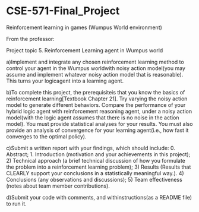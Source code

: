 # CSE-571-Final_Project

Reinforcement learning in games (Wumpus World environment)

From the professor:

Project topic 5. Reinforcement Learning agent in Wumpus world

a)Implement and integrate any chosen reinforcement learning method to control your agent in the Wumpus worldwith noisy action model(you may assume and implement whatever noisy action model that is reasonable). This turns your logicagent into a learning agent.

b)To complete this project, the prerequisiteis that you know the basics of reinforcement learning[Textbook Chapter 21]. Try varying the noisy action model to generate different behaviors. Compare the performance of your hybrid logic agent with reinforcement reasoning agent, under a noisy action model(with the logic agent assumes that there is no noise in the action model). You must provide statistical analyses for your results. You must also provide an analysis of convergence for your learning agent(i.e., how fast it converges to the optimal policy).

c)Submit a written report with your findings, which should include: 0. Abstract; 1. Introduction (motivation and your achievements in this project); 2) Technical approach (a brief technical discussion of how you formulate the problem into a reinforcement learning problem); 3) Results (Results that CLEARLY support your conclusions in a statistically meaningful way.). 4) Conclusions (any observations and discussions); 5) Team effectiveness (notes about team member contributions).

d)Submit your code with comments, and withinstructions(as a README file) to run it.
